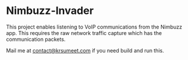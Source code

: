 Nimbuzz-Invader
===============

This project enables listening to VoIP communications from the Nimbuzz app. This requires the raw network traffic capture which has the communication packets. 

Mail me at contact@krsumeet.com if you need build and run this.
